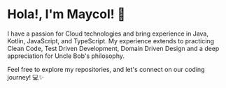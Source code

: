 # Hola!, I'm Maycol! 👋

I have a passion for Cloud technologies and bring experience in Java, Kotlin, JavaScript, and TypeScript. My experience extends to practicing Clean Code, Test Driven Development, Domain Driven Design and a deep appreciation for Uncle Bob's philosophy.

Feel free to explore my repositories, and let's connect on our coding journey! 💻✨
